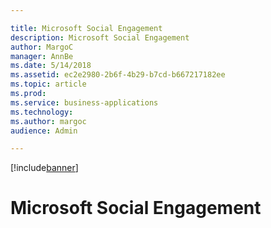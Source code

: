 ```yaml
---

title: Microsoft Social Engagement
description: Microsoft Social Engagement
author: MargoC
manager: AnnBe
ms.date: 5/14/2018
ms.assetid: ec2e2980-2b6f-4b29-b7cd-b667217182ee
ms.topic: article
ms.prod: 
ms.service: business-applications
ms.technology: 
ms.author: margoc
audience: Admin

---
```


[!include[banner](../../../includes/banner.md)]

#  Microsoft Social Engagement


